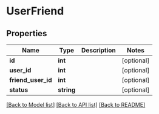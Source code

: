 # UserFriend

## Properties
Name | Type | Description | Notes
------------ | ------------- | ------------- | -------------
**id** | **int** |  | [optional] 
**user_id** | **int** |  | [optional] 
**friend_user_id** | **int** |  | [optional] 
**status** | **string** |  | [optional] 

[[Back to Model list]](../README.md#documentation-for-models) [[Back to API list]](../README.md#documentation-for-api-endpoints) [[Back to README]](../README.md)


